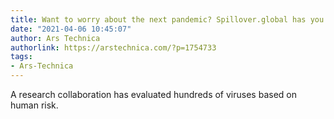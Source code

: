 ```yaml
---
title: Want to worry about the next pandemic? Spillover.global has you covered
date: "2021-04-06 10:45:07"
author: Ars Technica
authorlink: https://arstechnica.com/?p=1754733
tags:
- Ars-Technica
---
```

A research collaboration has evaluated hundreds of viruses based on human risk.